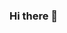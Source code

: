 ### Hi there 👋

<!--
**Arnautovich/Arnautovich** is a ✨ _special_ ✨ repository because its `README.md` (this file) appears on your GitHub profile.

Here are some ideas to get you started:

- 🔭 I’m currently working on ...
- 🌱 I’m currently learning ...
- 👯 I’m looking to collaborate on ...
- 🤔 I’m looking for help with ...
- 💬 Ask me about please
- 📫 How to reach me: ...
- 😄 Pronouns: ...
- ⚡ Fun fact: ...
-->
